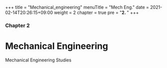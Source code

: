 +++
title = "Mechanical_engineering"
menuTitle = "Mech Eng."
date = 2021-02-14T20:26:15+09:00
weight = 2
chapter = true
pre = "<b>2. </b>"
+++

### Chapter 2

# Mechanical Engineering

Mechanical Engineering Studies
